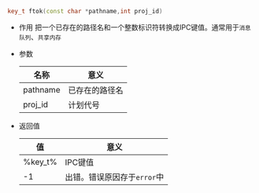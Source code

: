 ```cpp
key_t ftok(const char *pathname,int proj_id)
```
- 作用
  把一个已存在的路径名和一个整数标识符转换成IPC键值。通常用于`消息队列`、`共享内存`

- 参数

  | 名称     | 意义           |
  | -------- | -------------- |
  | pathname | 已存在的路径名 |
  | proj_id  | 计划代号       |

- 返回值

  | 值      | 意义                        |
  | ------- | --------------------------- |
  | %key_t% | IPC键值                     |
  | -1      | 出错。错误原因存于`error`中 |

  